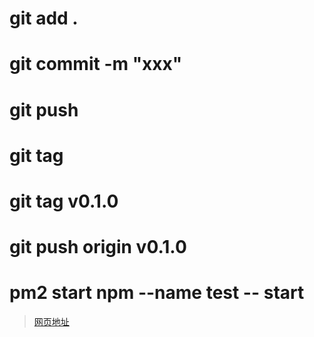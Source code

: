 # git add .

# git commit -m "xxx"

# git push

# git tag 

# git tag v0.1.0

# git push origin v0.1.0

# pm2 start npm --name test -- start

> [网页地址](http://121.41.12.190:3000/)